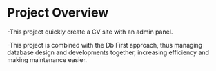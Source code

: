 # Project Overview
 -This project quickly create a CV site with an admin panel.

-This project is combined with the Db First approach, thus managing database design and developments together, increasing efficiency and making maintenance easier.
